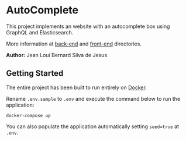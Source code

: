 # AutoComplete
This project implements an website with an autocomplete box using GraphQL and Elasticsearch.

More information at [back-end](./back) and [front-end](./front) directories.

**Author:** Jean Loui Bernard Silva de Jesus

## Getting Started
The entire project has been built to run entirely on [Docker](https://www.docker.com/). 

Rename `.env.sample` to `.env` and execute the command below to run the application:
```
docker-compose up
```
You can also populate the application automatically setting `seed=true` at `.env`.
